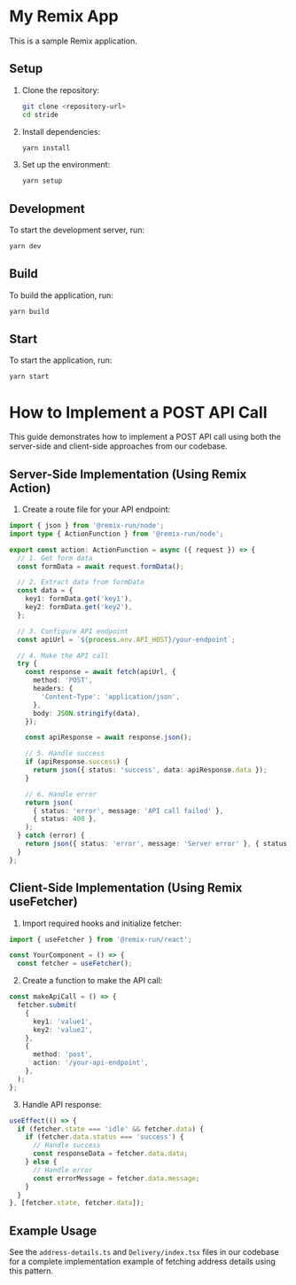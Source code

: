 # My Remix App

This is a sample Remix application.

## Setup

1. Clone the repository:

   ```sh
   git clone <repository-url>
   cd stride
   ```

2. Install dependencies:

   ```sh
   yarn install
   ```

3. Set up the environment:
   ```sh
   yarn setup
   ```

## Development

To start the development server, run:

```sh
yarn dev
```

## Build

To build the application, run:

```sh
yarn build
```

## Start

To start the application, run:

```sh
yarn start
```

# How to Implement a POST API Call

This guide demonstrates how to implement a POST API call using both the server-side and client-side approaches from our codebase.

## Server-Side Implementation (Using Remix Action)

1. Create a route file for your API endpoint:

```typescript
import { json } from '@remix-run/node';
import type { ActionFunction } from '@remix-run/node';

export const action: ActionFunction = async ({ request }) => {
  // 1. Get form data
  const formData = await request.formData();

  // 2. Extract data from formData
  const data = {
    key1: formData.get('key1'),
    key2: formData.get('key2'),
  };

  // 3. Configure API endpoint
  const apiUrl = `${process.env.API_HOST}/your-endpoint`;

  // 4. Make the API call
  try {
    const response = await fetch(apiUrl, {
      method: 'POST',
      headers: {
        'Content-Type': 'application/json',
      },
      body: JSON.stringify(data),
    });

    const apiResponse = await response.json();

    // 5. Handle success
    if (apiResponse.success) {
      return json({ status: 'success', data: apiResponse.data });
    }

    // 6. Handle error
    return json(
      { status: 'error', message: 'API call failed' },
      { status: 400 },
    );
  } catch (error) {
    return json({ status: 'error', message: 'Server error' }, { status: 500 });
  }
};
```

## Client-Side Implementation (Using Remix useFetcher)

1. Import required hooks and initialize fetcher:

```typescript
import { useFetcher } from '@remix-run/react';

const YourComponent = () => {
  const fetcher = useFetcher();
```

2. Create a function to make the API call:

```typescript
const makeApiCall = () => {
  fetcher.submit(
    {
      key1: 'value1',
      key2: 'value2',
    },
    {
      method: 'post',
      action: '/your-api-endpoint',
    },
  );
};
```

3. Handle API response:

```typescript
useEffect(() => {
  if (fetcher.state === 'idle' && fetcher.data) {
    if (fetcher.data.status === 'success') {
      // Handle success
      const responseData = fetcher.data.data;
    } else {
      // Handle error
      const errorMessage = fetcher.data.message;
    }
  }
}, [fetcher.state, fetcher.data]);
```

## Example Usage

See the `address-details.ts` and `Delivery/index.tsx` files in our codebase for a complete implementation example of fetching address details using this pattern.
